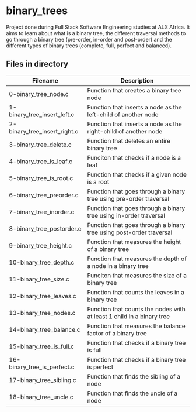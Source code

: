 # binary_trees

Project done during Full Stack Software Engineering studies at ALX Africa. It aims to learn about what is a binary tree, the different traversal methods to go through a binary tree (pre-order, in-order and post-order) and the different types of binary trees (complete, full, perfect and balanced).

## Files in directory

|Filename	|Description|
----------------------|---------------------------------------------------------------------|
0-binary_tree_node.c|	Function that creates a binary tree node
1-binary_tree_insert_left.c	|Function that inserts a node as the left-child of another node
2-binary_tree_insert_right.c|	Function that inserts a node as the right-child of another node
3-binary_tree_delete.c|	Function that deletes an entire binary tree
4-binary_tree_is_leaf.c	|Funciton that checks if a node is a leaf
5-binary_tree_is_root.c	|Function that checks if a given node is a root
6-binary_tree_preorder.c|	Function that goes through a binary tree using pre-order traversal
7-binary_tree_inorder.c	|Function that goes through a binary tree using in-order traversal
8-binary_tree_postorder.c	|Function that goes through a binary tree using post-order traversal
9-binary_tree_height.c|	Function that measures the height of a binary tree
10-binary_tree_depth.c	|Function that measures the depth of a node in a binary tree
11-binary_tree_size.c	|Funciton that measures the size of a binary tree
12-binary_tree_leaves.c	|Function that counts the leaves in a binary tree
13-binary_tree_nodes.c	|Function that counts the nodes with at least 1 child in a binary tree
14-binary_tree_balance.c|	Function that measures the balance factor of a binary tree
15-binary_tree_is_full.c|	Function that checks if a binary tree is full
16-binary_tree_is_perfect.c	|Function that checks if a binary tree is perfect
17-binary_tree_sibling.c|	Function that finds the sibling of a node
18-binary_tree_uncle.c	|Function that finds the uncle of a node
